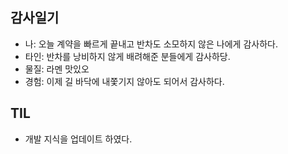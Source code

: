 ## 감사일기
- 나: 오늘 계약을 빠르게 끝내고 반차도 소모하지 않은 나에게 감사하다.
- 타인: 반차를 낭비하지 않게 배려해준 분들에게 감사하당.
- 물질: 라멘 맛있오
- 경험: 이제 길 바닥에 내쫓기지 않아도 되어서 감사하다. 

## TIL
- 개발 지식을 업데이트 하였다. 
